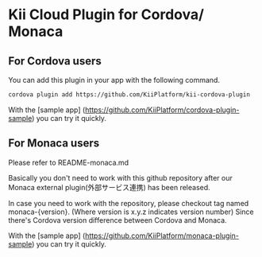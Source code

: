 # Kii Cloud Plugin for Cordova/ Monaca

## For Cordova users
You can add this plugin in your app with the following command.

```sh
cordova plugin add https://github.com/KiiPlatform/kii-cordova-plugin
```

With the [sample app] (https://github.com/KiiPlatform/cordova-plugin-sample) you can try it quickly.

## For Monaca users
Please refer to README-monaca.md

Basically you don't need to work with this github repository
after our Monaca external plugin(外部サービス連携) has been released.

In case you need to work with the repository,
please checkout tag named monaca-{version}.
(Where version is x.y.z indicates version number)
Since there's Cordova version difference between Cordova and Monaca.

With the [sample app] (https://github.com/KiiPlatform/monaca-plugin-sample) you can try it quickly.

